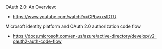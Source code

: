 
OAuth 2.0: An Overview:

 - https://www.youtube.com/watch?v=CPbvxxslDTU

Microsoft identity platform and OAuth 2.0 authorization code flow

 - https://docs.microsoft.com/en-us/azure/active-directory/develop/v2-oauth2-auth-code-flow
